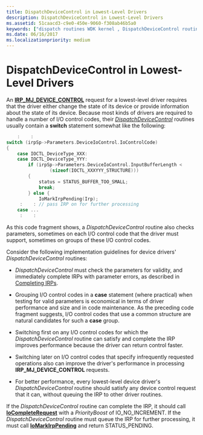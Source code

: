 ```yaml
---
title: DispatchDeviceControl in Lowest-Level Drivers
description: DispatchDeviceControl in Lowest-Level Drivers
ms.assetid: 51caacd3-c9e0-450e-9060-f308ab46b5a0
keywords: ["dispatch routines WDK kernel , DispatchDeviceControl routine", "dispatch DispatchDeviceControl routine", "IRP_MJ_DEVICE_CONTROL I/O function code", "device control dispatch routines WDK kernel"]
ms.date: 06/16/2017
ms.localizationpriority: medium
---
```


# DispatchDeviceControl in Lowest-Level Drivers





An [**IRP\_MJ\_DEVICE\_CONTROL**](https://docs.microsoft.com/windows-hardware/drivers/kernel/irp-mj-device-control) request for a lowest-level driver requires that the driver either change the state of its device or provide information about the state of its device. Because most kinds of drivers are required to handle a number of I/O control codes, their [*DispatchDeviceControl*](https://docs.microsoft.com/windows-hardware/drivers/ddi/content/wdm/nc-wdm-driver_dispatch) routines usually contain a **switch** statement somewhat like the following:

```cpp
    :    : 
switch (irpSp->Parameters.DeviceIoControl.IoControlCode)
{ 
    case IOCTL_DeviceType_XXX: 
    case IOCTL_DeviceType_YYY: 
        if (irpSp->Parameters.DeviceIoControl.InputBufferLength < 
                (sizeof(IOCTL_XXXYYY_STRUCTURE)))
        { 
            status = STATUS_BUFFER_TOO_SMALL; 
            break; 
        } else { 
            IoMarkIrpPending(Irp); 
     :    : // pass IRP on for further processing 
    case ... 
     :    :
```

As this code fragment shows, a *DispatchDeviceControl* routine also checks parameters, sometimes on each I/O control code that the driver must support, sometimes on groups of these I/O control codes.

Consider the following implementation guidelines for device drivers' *DispatchDeviceControl* routines:

-   *DispatchDeviceControl* must check the parameters for validity, and immediately complete IRPs with parameter errors, as described in [Completing IRPs](completing-irps.md).

-   Grouping I/O control codes in a **case** statement (where practical) when testing for valid parameters is economical in terms of driver performance and size and in code maintenance. As the preceding code fragment suggests, I/O control codes that use a common structure are natural candidates for such a **case** group.

-   Switching first on any I/O control codes for which the *DispatchDeviceControl* routine can satisfy and complete the IRP improves performance because the driver can return control faster.

-   Switching later on I/O control codes that specify infrequently requested operations also can improve the driver's performance in processing **IRP\_MJ\_DEVICE\_CONTROL** requests.

-   For better performance, every lowest-level device driver's *DispatchDeviceControl* routine should satisfy any device control request that it can, without queuing the IRP to other driver routines.

If the *DispatchDeviceControl* routine can complete the IRP, it should call [**IoCompleteRequest**](https://docs.microsoft.com/windows-hardware/drivers/ddi/content/wdm/nf-wdm-iocompleterequest) with a *PriorityBoost* of IO\_NO\_INCREMENT. If the *DispatchDeviceControl* routine must queue the IRP for further processing, it must call [**IoMarkIrpPending**](https://docs.microsoft.com/windows-hardware/drivers/ddi/content/wdm/nf-wdm-iomarkirppending) and return STATUS\_PENDING.

 

 




